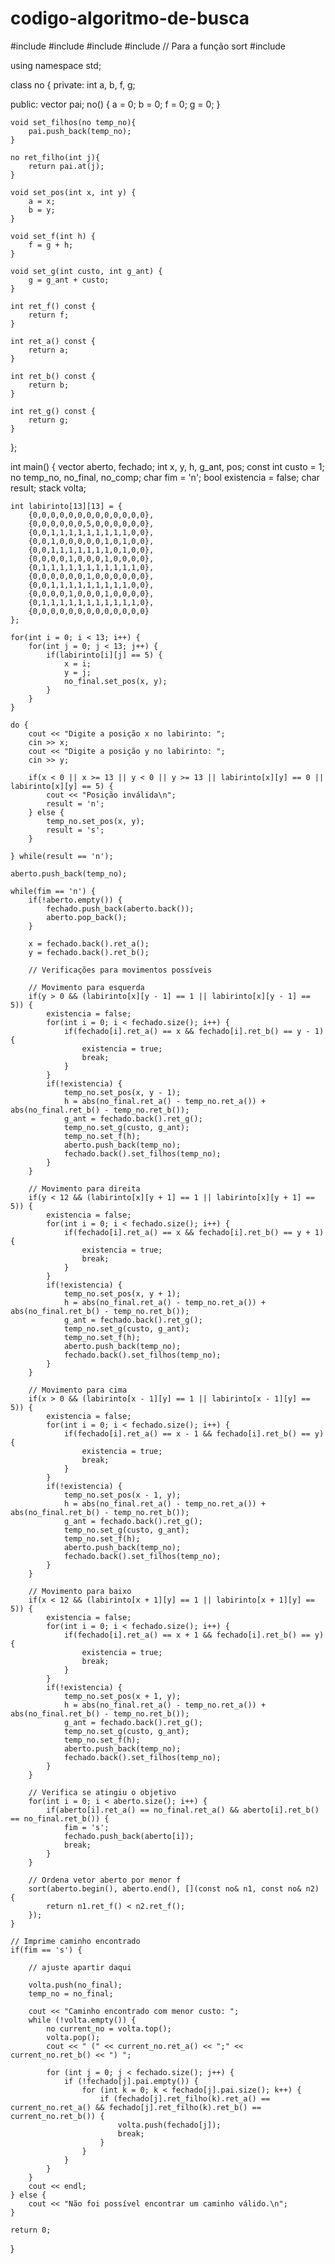 # codigo-algoritmo-de-busca

#include <vector>
#include <iostream>
#include <cmath>
#include <algorithm> // Para a função sort
#include <stack>

using namespace std;

class no {
private:
    int a, b, f, g;

public:
    vector<no> pai;
    no() {
        a = 0;
        b = 0;
        f = 0;
        g = 0;
    }

    void set_filhos(no temp_no){
        pai.push_back(temp_no);
    }

    no ret_filho(int j){
        return pai.at(j);
    }

    void set_pos(int x, int y) {
        a = x;
        b = y;
    }

    void set_f(int h) {
        f = g + h;
    }

    void set_g(int custo, int g_ant) {
        g = g_ant + custo;
    }

    int ret_f() const {
        return f;
    }

    int ret_a() const {
        return a;
    }

    int ret_b() const {
        return b;
    }

    int ret_g() const {
        return g;
    }
};

int main() {
    vector<no> aberto, fechado;
    int x, y, h, g_ant, pos;
    const int custo = 1;
    no temp_no, no_final, no_comp;
    char fim = 'n';
    bool existencia = false;
    char result;
    stack<no> volta;

    int labirinto[13][13] = {
        {0,0,0,0,0,0,0,0,0,0,0,0,0},
        {0,0,0,0,0,0,5,0,0,0,0,0,0},
        {0,0,1,1,1,1,1,1,1,1,1,0,0},
        {0,0,1,0,0,0,0,0,1,0,1,0,0},
        {0,0,1,1,1,1,1,1,1,0,1,0,0},
        {0,0,0,0,1,0,0,0,1,0,0,0,0},
        {0,1,1,1,1,1,1,1,1,1,1,1,0},
        {0,0,0,0,0,0,1,0,0,0,0,0,0},
        {0,0,1,1,1,1,1,1,1,1,1,0,0},
        {0,0,0,0,1,0,0,0,1,0,0,0,0},
        {0,1,1,1,1,1,1,1,1,1,1,1,0},
        {0,0,0,0,0,0,0,0,0,0,0,0,0}
    };

    for(int i = 0; i < 13; i++) {
        for(int j = 0; j < 13; j++) {
            if(labirinto[i][j] == 5) {
                x = i;
                y = j;
                no_final.set_pos(x, y);
            }
        }
    }

    do {
        cout << "Digite a posição x no labirinto: ";
        cin >> x;
        cout << "Digite a posição y no labirinto: ";
        cin >> y;

        if(x < 0 || x >= 13 || y < 0 || y >= 13 || labirinto[x][y] == 0 || labirinto[x][y] == 5) {
            cout << "Posição inválida\n";
            result = 'n';
        } else {
            temp_no.set_pos(x, y);
            result = 's';
        }

    } while(result == 'n');

    aberto.push_back(temp_no);

    while(fim == 'n') {
        if(!aberto.empty()) {
            fechado.push_back(aberto.back());
            aberto.pop_back();
        }

        x = fechado.back().ret_a();
        y = fechado.back().ret_b();

        // Verificações para movimentos possíveis

        // Movimento para esquerda
        if(y > 0 && (labirinto[x][y - 1] == 1 || labirinto[x][y - 1] == 5)) {
            existencia = false;
            for(int i = 0; i < fechado.size(); i++) {
                if(fechado[i].ret_a() == x && fechado[i].ret_b() == y - 1) {
                    existencia = true;
                    break;
                }
            }
            if(!existencia) {
                temp_no.set_pos(x, y - 1);
                h = abs(no_final.ret_a() - temp_no.ret_a()) + abs(no_final.ret_b() - temp_no.ret_b());
                g_ant = fechado.back().ret_g();
                temp_no.set_g(custo, g_ant);
                temp_no.set_f(h);
                aberto.push_back(temp_no);
                fechado.back().set_filhos(temp_no);
            }
        }

        // Movimento para direita
        if(y < 12 && (labirinto[x][y + 1] == 1 || labirinto[x][y + 1] == 5)) {
            existencia = false;
            for(int i = 0; i < fechado.size(); i++) {
                if(fechado[i].ret_a() == x && fechado[i].ret_b() == y + 1) {
                    existencia = true;
                    break;
                }
            }
            if(!existencia) {
                temp_no.set_pos(x, y + 1);
                h = abs(no_final.ret_a() - temp_no.ret_a()) + abs(no_final.ret_b() - temp_no.ret_b());
                g_ant = fechado.back().ret_g();
                temp_no.set_g(custo, g_ant);
                temp_no.set_f(h);
                aberto.push_back(temp_no);
                fechado.back().set_filhos(temp_no);
            }
        }

        // Movimento para cima
        if(x > 0 && (labirinto[x - 1][y] == 1 || labirinto[x - 1][y] == 5)) {
            existencia = false;
            for(int i = 0; i < fechado.size(); i++) {
                if(fechado[i].ret_a() == x - 1 && fechado[i].ret_b() == y) {
                    existencia = true;
                    break;
                }
            }
            if(!existencia) {
                temp_no.set_pos(x - 1, y);
                h = abs(no_final.ret_a() - temp_no.ret_a()) + abs(no_final.ret_b() - temp_no.ret_b());
                g_ant = fechado.back().ret_g();
                temp_no.set_g(custo, g_ant);
                temp_no.set_f(h);
                aberto.push_back(temp_no);
                fechado.back().set_filhos(temp_no);
            }
        }

        // Movimento para baixo
        if(x < 12 && (labirinto[x + 1][y] == 1 || labirinto[x + 1][y] == 5)) {
            existencia = false;
            for(int i = 0; i < fechado.size(); i++) {
                if(fechado[i].ret_a() == x + 1 && fechado[i].ret_b() == y) {
                    existencia = true;
                    break;
                }
            }
            if(!existencia) {
                temp_no.set_pos(x + 1, y);
                h = abs(no_final.ret_a() - temp_no.ret_a()) + abs(no_final.ret_b() - temp_no.ret_b());
                g_ant = fechado.back().ret_g();
                temp_no.set_g(custo, g_ant);
                temp_no.set_f(h);
                aberto.push_back(temp_no);
                fechado.back().set_filhos(temp_no);
            }
        }

        // Verifica se atingiu o objetivo
        for(int i = 0; i < aberto.size(); i++) {
            if(aberto[i].ret_a() == no_final.ret_a() && aberto[i].ret_b() == no_final.ret_b()) {
                fim = 's';
                fechado.push_back(aberto[i]);
                break;
            }
        }

        // Ordena vetor aberto por menor f
        sort(aberto.begin(), aberto.end(), [](const no& n1, const no& n2) {
            return n1.ret_f() < n2.ret_f();
        });
    }

    // Imprime caminho encontrado
    if(fim == 's') {
        
        // ajuste apartir daqui
        
        volta.push(no_final);
        temp_no = no_final;

        cout << "Caminho encontrado com menor custo: "; 
        while (!volta.empty()) {
            no current_no = volta.top();
            volta.pop();
            cout << " (" << current_no.ret_a() << ";" << current_no.ret_b() << ") ";

            for (int j = 0; j < fechado.size(); j++) {
                if (!fechado[j].pai.empty()) {
                    for (int k = 0; k < fechado[j].pai.size(); k++) {
                        if (fechado[j].ret_filho(k).ret_a() == current_no.ret_a() && fechado[j].ret_filho(k).ret_b() == current_no.ret_b()) {
                            volta.push(fechado[j]);
                            break;
                        }
                    }
                }
            }
        }
        cout << endl;
    } else {
        cout << "Não foi possível encontrar um caminho válido.\n";
    }

    return 0;
}
